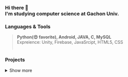 
### Hi there 👋  <br> I'm studying computer science at Gachon Univ. 





### Languages & Tools 
> **Python(😍 favorite), Android, JAVA, C, MySQL**
> <br> Expreience: Unity, Firebase, JavaSrcipt, HTML5, CSS <br><br>



### Projects 
<details> <summary>Show more</summary>
  <table class="tg">
  <thead>
    <tr>
      <th class="tg-fymr">Tilte</th>
      <th class="tg-fymr">Date</th>
      <th class="tg-fymr">Summary</th>
      <th class="tg-fymr">Link</th>
    </tr>
  </thead>
  <tbody>
    <tr>
      <td class="tg-lboi">R:E</td>
      <td class="tg-lboi">2018.09. ~ 2018.12.</td>
      <td class="tg-lboi">This was a team project in the network course. <br>You can store photos on a server and share them with others. <br>When the time is designated, it reminds shared people by e-mail.</td>
      <td class="tg-lboi"<a href=https://github.com/Young2218/RE" target="_blank">🔗</a></td>
    </tr>
    <tr>
      <td class="tg-lboi">MoMol</td>
      <td class="tg-lboi">2018.09. ~ 2018.12.</td>
      <td class="tg-lboi">This app recommends cocktail to you, <br>This was a team project in the algorithm course.</td>
      <td class="tg-lboi"<a href=https://github.com/Young2218/MoMol" target="_blank">🔗</a></td>
    </tr>
    <tr>
      <td class="tg-lboi">Codename: RUN</td>
      <td class="tg-lboi">2021.03. ~ 2021.06.</td>
      <td class="tg-lboi">This app is a running game app that helps you run happily. <br>You can become an agent and clear the mission according to the app's instructions.<br>This was a team project in mobile programming course.<br>My part was automating progress, recognizing and displaying user's running using GPS. </td>
      <td class="tg-lboi"<a href=https://github.com/GC211MP" target="_blank">🔗</a></td>
    </tr>
    <tr>
      <td class="tg-lboi">CoSu</td>
      <td class="tg-lboi">2021.03. ~ 2021.06.</td>
      <td class="tg-lboi"></td>
      <td class="tg-lboi"></td>
    </tr>
    <tr>
      <td class="tg-lboi">Data Analyze:<br>Airplane Customer Satisfaction</td>
      <td class="tg-lboi">2021.03. ~ 2021.06.</td>
      <td class="tg-lboi"></td>
      <td class="tg-lboi"><a href="http://www.naver.com" target="_blank">🔗</a></td>
    </tr>
    <tr>
      <td class="tg-lboi">UnI Dancer</td>
      <td class="tg-lboi">2021.09. ~ 2021.12.</td>
      <td class="tg-lboi"></td>
      <td class="tg-lboi"></td>
    </tr>
    <tr>
      <td class="tg-lboi">Recognize Pose in ML course</td>
      <td class="tg-lboi">2021.09. ~ 2021.12.</td>
      <td class="tg-lboi"></td>
      <td class="tg-lboi"></td>
    </tr>
    <tr>
      <td class="tg-lboi">Hands Free Selfie Drone Project</td>
      <td class="tg-lboi">2021.09. ~ 2021.12.</td>
      <td class="tg-lboi"></td>
      <td class="tg-lboi"></td>
    </tr>
    <tr>
      <td class="tg-lboi">Sketch2CAD</td>
      <td class="tg-lboi">2021.09. ~ 2021.12.</td>
      <td class="tg-lboi"></td>
      <td class="tg-lboi"></td>
    </tr>
  </tbody>
  </table>
> </details>





<!--
[![Anurag's GitHub stats](https://github-readme-stats.vercel.app/api?username=Young2218&show_icons=true&theme=vue)](https://github.com/anuraghazra/github-readme-stats)
[![Top Langs](https://github-readme-stats.vercel.app/api/top-langs/?username=Young2218&theme=vue)](https://github.com/anuraghazra/github-readme-stats)
-->

